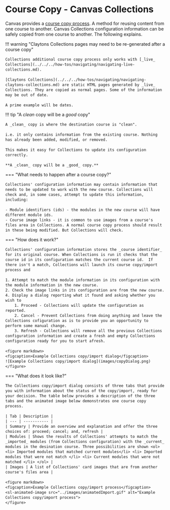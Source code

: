 # Course Copy - Canvas Collections

Canvas provides a [course copy process](https://community.canvaslms.com/t5/Instructor-Guide/How-do-I-copy-content-from-another-Canvas-course-using-the/ta-p/1012). A method for reusing content from one course to another. Canvas Collections configuration information can be safely copied from one course to another. The following explains.

!!! warning "Claytons Collections pages may need to be re-generated after a course copy"

	Collections additional course copy process only works with [_live_ Collections](../../../how-tos/navigating/navigating-live-collections.md).

	[Claytons Collections](../../../how-tos/navigating/navigating-claytons-collections.md) are static HTML pages generated by _live_ Collections. They are copied as normal pages. Some of the information may be out of date.

	A prime example will be dates.

!!! tip "A _clean_ copy will be a _good_ copy"

	A _clean_ copy is where the destination course is "clean".
	
	i.e. it only contains information from the existing course. Nothing has already been added, modified, or removed.
	
	This makes it easy for Collections to update its configuration correctly.

	**A _clean_ copy will be a _good_ copy.**

=== "What needs to happen after a course copy?"

	Collections' configuration information may contain information that needs to be updated to work with the new course. Collections will check and, in some cases, attempt to update this information, including:

	- Module identifiers (ids) - the modules in the new course will have different module ids.
	- Course image links - it is common to use images from a course's files area in Collections. A normal course copy process should result in these being modified. But Collections will check.

=== "How does it work?"

	Collections' configuration information stores the _course identifier_ for its original course. When Collections is run it checks that the course id in its configuration matches the current course id.  If there isn't a match, Collections will launch its course copy/import process and

	1. Attempt to match the module information in its configuration with the module information in the new course.
	2. Check the image links in its configuration are from the new course.
	4. Display a dialog reporting what it found and asking whether you wish to 
      	1. Proceed - Collections will update the configuration as reported.
      	2. Cancel - Prevent Collections from doing anything and leave the Collections cofiguration as is to provide you an opportunity to perform some manual change.
      	3. Refresh - Collections will remove all the previous Collections configuration information and create a fresh and empty Collections configuration ready for you to start afresh.

	<figure markdown>
	<figcaption>Example Collections copy/import dialog</figcaption>
	![Example Collections copy/import dialog](images/copyDialog.png)
	</figure>

=== "What does it look like?"

	The Collections copy/import dialog consists of three tabs that provide you with information about the status of the copy/import, ready for your decision. The table below provides a description of the three tabs and the animated image below demonstrates one course copy process.

	| Tab | Description |
	| --- | ----------- |
	| Summary | Provide an overview and explanation and offer the three choices of: proceed; cancel; and, refresh |
	| Modules | Shows the results of Collections' attempts to match the _imported_ modules (from Collections configuration) with the _current_ modules in the desination course. Three possibilities are shown <ol> <li> Imported modules that matched current modules</li> <li> Imported modules that were not match </li> <li> Current modules that were not matched </li> </ol> |
	| Images | A list of Collections' card images that are from another course's files area |

	<figure markdown>
	<figcaption>Example Collections copy/import process</figcaption>
	<sl-animated-image src="../images/animatedImport.gif" alt="Example Collections copy/import process">
	</figure>





<link rel="stylesheet" href="https://cdn.jsdelivr.net/npm/@shoelace-style/shoelace@2.0.0/dist/themes/light.css" />
<script type="module" src="https://cdn.jsdelivr.net/npm/@shoelace-style/shoelace@2.0.0/dist/shoelace.js"></script>
